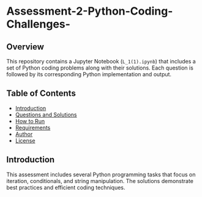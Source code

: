 # Assessment-2-Python-Coding-Challenges-
## Overview
This repository contains a Jupyter Notebook (`L_1(1).ipynb`) that includes a set of Python coding problems along with their solutions. Each question is followed by its corresponding Python implementation and output.

## Table of Contents
- [Introduction](#introduction)
- [Questions and Solutions](#questions-and-solutions)
- [How to Run](#how-to-run)
- [Requirements](#requirements)
- [Author](#author)
- [License](#license)

## Introduction
This assessment includes several Python programming tasks that focus on iteration, conditionals, and string manipulation. The solutions demonstrate best practices and efficient coding techniques.
